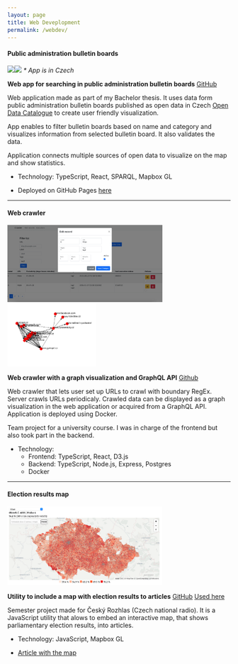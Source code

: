 ```yaml
---
layout: page
title: Web Deveplopment
permalink: /webdev/
---
```


#### Public administration bulletin boards

<img width="250px" src="{{ site.baseurl }}/assets/uredni_mapa.jpg" /><img width="250px" src="{{ site.baseurl }}/assets/uredni_seznam.jpg" />
*\* App is in Czech*


**Web app for searching in public administration bulletin boards** [GitHub](https://github.com/bliakher/uredni_desky)

Web application made as part of my Bachelor thesis. It uses data form public administration bulletin boards published as open data in Czech [Open Data Catalogue](https://data.gov.cz/english/) to create user friendly visualization.

App enables to filter bulletin boards based on name and category and visualizes information from selected bulletin board. It also validates the data.

Application connects multiple sources of open data to visualize on the map and show statistics.


- Technology: TypeScript, React, SPARQL, Mapbox GL

- Deployed on GitHub Pages [here](https://bliakher.github.io/uredni_desky)


---

#### Web crawler

<img width="350px" src="{{ site.baseurl }}/assets/../../assets/webcrawler.png"><img width="200px" src="{{ site.baseurl }}/assets/../../assets/graph-data.png">


**Web crawler with a graph visualization and GraphQL API** [Github](https://github.com/bliakher/webcrawler)

Web crawler that lets user set up URLs to crawl with boundary RegEx. Server crawls URLs periodicaly. Crawled data can be displayed as a graph visualization in the web application or acquired from a GraphQL API. Application is deployed using Docker.

Team project for a university course. I was in charge of the frontend but also took part in the backend.

- Technology:
  - Frontend: TypeScript, React, D3.js
  - Backend: TypeScript, Node.js, Express, Postgres
  - Docker

---

#### Election results map

<img width="350px" src="{{ site.baseurl }}/assets/../../assets/volebni_mapa.png">

**Utility to include a map with election results to articles** [GitHub](https://github.com/DataRozhlas/volby21-mapa/blob/mapa/js/script.js) [Used here](https://www.irozhlas.cz/volby/parlamentni-volby-2021-mapa-volili-sousede-sousedi-okrsky-volby_2110091850_pek)

Semester project made for Český Rozhlas (Czech national radio). It is a JavaScript utility that alows to embed an interactive map, that shows parliamentary election results, into articles.

- Technology: JavaScript, Mapbox GL

- [Article with the map](https://www.irozhlas.cz/volby/parlamentni-volby-2021-mapa-volili-sousede-sousedi-okrsky-volby_2110091850_pek)